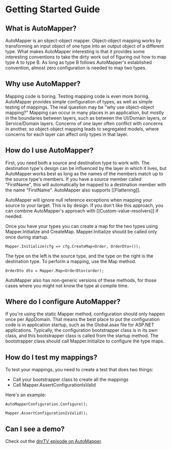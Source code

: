 # Getting Started Guide
## What is AutoMapper?

AutoMapper is an object-object mapper.  Object-object mapping works by transforming an input object of one type into an output object of a different type.  What makes AutoMapper interesting is that it provides some interesting conventions to take the dirty work out of figuring out how to map type A to type B.  As long as type B follows AutoMapper's established convention, almost zero configuration is needed to map two types.

## Why use AutoMapper?

Mapping code is boring.  Testing mapping code is even more boring.  AutoMapper provides simple configuration of types, as well as simple testing of mappings.  The real question may be "why use object-object mapping?"  Mapping can occur in many places in an application, but mostly in the boundaries between layers, such as between the UI/Domain layers, or Service/Domain layers.  Concerns of one layer often conflict with concerns in another, so object-object mapping leads to segregated models, where concerns for each layer can affect only types in that layer.

## How do I use AutoMapper?

First, you need both a source and destination type to work with.  The destination type's design can be influenced by the layer in which it lives, but AutoMapper works best as long as the names of the members match up to the source type's members.  If you have a source member called "FirstName", this will automatically be mapped to a destination member with the name "FirstName".  AutoMapper also supports [[Flattening]].

AutoMapper will ignore null reference exceptions when mapping your source to your target. This is by design. If you don't like this approach, you can combine AutoMapper's approach with [[Custom-value-resolvers]] if needed.

Once you have your types you can create a map for the two types using Mapper.Initialize and CreateMap. Mapper.Initialize should be called only once during startup.

    Mapper.Initialize(cfg => cfg.CreateMap<Order, OrderDto>());

The type on the left is the source type, and the type on the right is the destination type.  To perform a mapping, use the Map method.

    OrderDto dto = Mapper.Map<OrderDto>(order);

AutoMapper also has non-generic versions of these methods, for those cases where you might not know the type at compile time.

## Where do I configure AutoMapper?

If you're using the static Mapper method, configuration should only happen once per AppDomain.  That means the best place to put the configuration code is in application startup, such as the Global.asax file for ASP.NET applications.  Typically, the configuration bootstrapper class is in its own class, and this bootstrapper class is called from the startup method. The bootstrapper class should call Mapper.Initialize to configure the type maps.

## How do I test my mappings?

To test your mappings, you need to create a test that does two things:

* Call your bootstrapper class to create all the mappings
* Call Mapper.AssertConfigurationIsValid

Here's an example:

    AutoMapperConfiguration.Configure();
    
    Mapper.AssertConfigurationIsValid();


## Can I see a demo?

Check out the [dnrTV episode on AutoMapper](http://www.dnrtv.com/default.aspx?showNum=155).